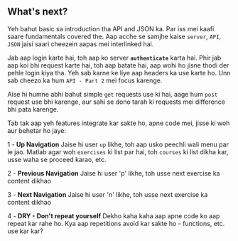 ## What's next?

Yeh bahut basic sa introduction tha API and JSON ka. Par iss mei kaafi
saare fundamentals covered the. Aap acche se samjhe kaise `server`, `API`,
`JSON` jaisi saari cheezein aapas mei interlinked hai.

Jab aap login karte hai, toh aap ko server **`authenticate`** karta hai.
Phir jab aap koi bhi request karte hai, toh aap batate hai, aap wohi ho
jisne thodi der pehle login kiya tha. Yeh sab karne ke liye aap headers
ka use karte ho. Unn sab cheezo ka hum `API - Part 2` mei focus karenge.

Aise hi humne abhi bahut simple `get` requests use ki hai, aage hum `post`
request use bhi karenge, aur sahi se dono tarah ki requests mei difference
bhi pata karenge.

Tab tak aap yeh features integrate kar sakte ho, apne code mei, jisse ki
woh aur behetar ho jaye:

1 - **Up Navigation**
Jaise hi user `up` likhe, toh aap usko peechli wali menu par le jao. Matlab
agar woh `exercises` ki list par hai, toh `courses` ki list dikha kar, usse
waha se proceed karao, etc.

2 - **Previous Navigation**
Jaise hi user 'p' likhe, toh usse next exercise ka content dikhao

3 - **Next Navigation**
Jaise hi user 'n' likhe, toh usse next exercise ka content dikhao

4 - **DRY - Don't repeat yourself**
Dekho kaha kaha aap apne code ko aap repeat kar rahe ho. Kya aap repetitions
avoid kar sakte ho - functions, etc. use kar kar?